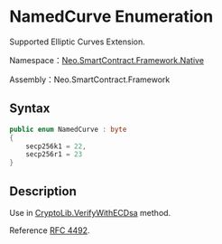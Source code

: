 # NamedCurve Enumeration

Supported Elliptic Curves Extension.

Namespace：[Neo.SmartContract.Framework.Native](../Neo.SmartContract.Framework.Native.md)

Assembly：Neo.SmartContract.Framework

## Syntax

```c#
public enum NamedCurve : byte
{
    secp256k1 = 22,
    secp256r1 = 23
}
```

## Description

Use in [CryptoLib.VerifyWithECDsa](CryptoLib/VerifyWithECDsa.md) method.

Reference [RFC 4492](https://tools.ietf.org/html/rfc4492#section-5.1.1).

